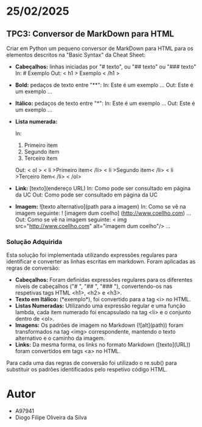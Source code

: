 # 25/02/2025

## TPC3: Conversor de MarkDown para HTML

Criar em Python um pequeno conversor de MarkDown para HTML para os elementos descritos na "Basic
Syntax" da Cheat Sheet:
   - **Cabeçalhos:** linhas iniciadas por "# texto", ou "## texto" ou "### texto" In: # Exemplo Out: < h1 > Exemplo < /h1 >
   - **Bold:** pedaços de texto entre "**": In: Este é um exemplo ... Out: Este é um exemplo ... 
   - **Itálico:** pedaços de texto entre "*": In: Este é um exemplo ... Out: Este é um exemplo ... 
   - **Lista numerada:**

     In:
     1. Primeiro item
     2. Segundo item
     3. Terceiro item
     
     Out: < ol > < li >Primeiro item< /li> < li >Segundo item< /li> < li >Terceiro item< /li> < /ol>
   - **Link:** \[texto](endereço URL) In: Como pode ser consultado em página da UC Out: Como pode ser consultado em página da UC 
   - **Imagem:** !\[texto alternativo](path para a imagem) In: Como se vê na imagem seguinte: ! \[imagem dum coelho] (http://www.coellho.com) ... Out: Como se vê na imagem seguinte: < img src="http://www.coellho.com" alt="imagem dum coelho"/> ...

### Solução Adquirida
Esta solução foi implementada utilizando expressões regulares para identificar e converter as linhas escritas em markdown.
Foram aplicadas as regras de conversão:
- **Cabeçalhos:** Foram definidas expressões regulares para os diferentes níveis de cabeçalhos ("# ", "## ", "### "), convertendo-os nas respetivas tags HTML \<h1>, \<h2> e \<h3>.
- **Texto em Itálico:** (\*exemplo*), foi convertido para a tag \<i> no HTML. 
- **Listas Numeradas:** Utilizando uma expressão regular e uma função lambda, cada item numerado foi encapsulado na tag \<li> e o conjunto dentro de \<ol>. 
- **Imagens:** Os padrões de imagem no Markdown (!\[alt](path)) foram transformados na tag \<img> correspondente, mantendo o texto alternativo e o caminho da imagem. 
- **Links:** Da mesma forma, os links no formato Markdown (\[texto](URL)) foram convertidos em tags \<a> no HTML.

Para cada uma das regras de conversão foi utilizado o re.sub() para substituir os padrões identificados pelo respetivo código HTML.
# Autor
* A97941
* Diogo Filipe Oliveira da Silva